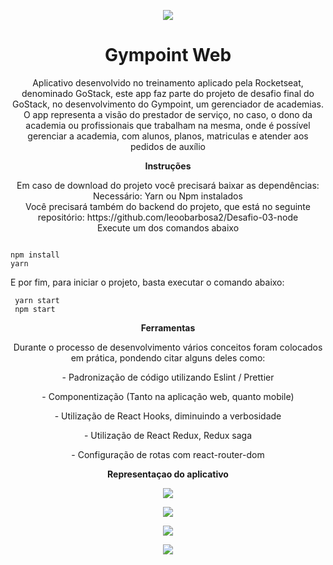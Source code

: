 <p align="center">
  <img src="https://user-images.githubusercontent.com/54908803/71583546-b6295800-2aed-11ea-8235-5c80cc029783.png" />
</p>

<h1 align="center">
  Gympoint Web
</h1>

<p align="center">
  Aplicativo desenvolvido no treinamento aplicado pela Rocketseat, denominado GoStack, este app faz parte do projeto de desafio
  final do GoStack, no desenvolvimento do Gympoint, um gerenciador de academias.
  O app representa a visão do prestador de serviço, no caso, o dono da academia ou profissionais que trabalham na mesma, onde é possível gerenciar a academia, com alunos, planos, matriculas e atender aos pedidos de auxílio
</p>

<p align="center">
  <strong>Instruções</strong>
</p>

<p align="center">
  Em caso de download do projeto você precisará baixar as dependências: <br>
  Necessário: Yarn ou Npm instalados<br>
  Você precisará também do backend do projeto, que está no seguinte repositório: https://github.com/leoobarbosa2/Desafio-03-node <br>
  Execute um dos comandos abaixo
  
  ```
  
  npm install
  yarn
  
  ```
  
  E por fim, para iniciar o projeto, basta executar o comando abaixo:
  
  ```
   yarn start
   npm start
  ```
</p>


<p align="center">
  <strong>Ferramentas</strong>
</p>

<p align="center">
  Durante o processo de desenvolvimento vários conceitos foram colocados em prática, pondendo citar alguns deles como:
</p>

<p align="center">- Padronização de código utilizando Eslint / Prettier</p>
<p align="center">- Componentização (Tanto na aplicação web, quanto mobile)</p>
<p align="center">- Utilização de React Hooks, diminuindo a verbosidade</p>
<p align="center">- Utilização de React Redux, Redux saga</p>
<p align="center">- Configuração de rotas com react-router-dom</p>



<p align="center">
  <strong>Representaçao do aplicativo</strong>
</p>

<p align="center">
  <img src="https://user-images.githubusercontent.com/54908803/71585337-f17b5500-2af4-11ea-8c4f-ccf045d838dd.png" />
</p>

<p align="center">
  <img src="https://user-images.githubusercontent.com/54908803/71585357-048e2500-2af5-11ea-99f7-feca4ff7d5ca.png" />
</p>

<p align="center">
  <img src="https://user-images.githubusercontent.com/54908803/71585365-0d7ef680-2af5-11ea-8666-4951cb3e3ef0.png" />
</p>

<p align="center">
  <img src="https://user-images.githubusercontent.com/54908803/71585383-1b347c00-2af5-11ea-8346-aa47bd28decc.png" />
</p>

